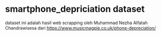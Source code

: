 # smartphone_depriciation dataset

dataset ini adalah hasil web scrapping oleh Muhammad Nezha Alfatah Chandrawisesa dari https://www.musicmagpie.co.uk/phone-depreciation/

